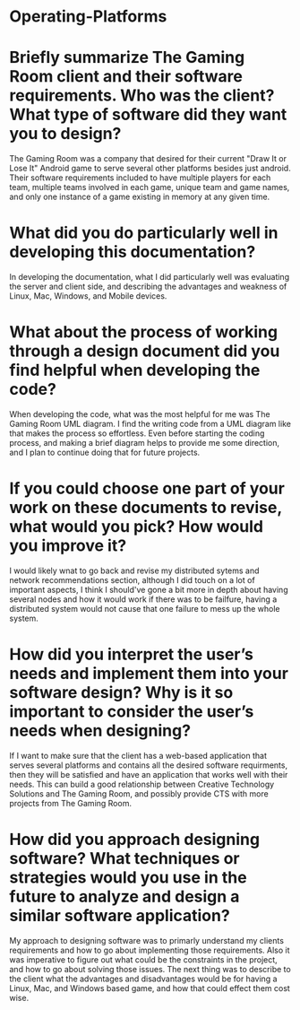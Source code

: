# Operating-Platforms

# Briefly summarize The Gaming Room client and their software requirements. Who was the client? What type of software did they want you to design?
The Gaming Room was a company that desired for their current "Draw It or Lose It" Android game to serve several other platforms besides just android. Their software requirements included to have multiple players for each team, multiple teams involved in each game, unique team and game names, and only one instance of a game existing in memory at any given time.

# What did you do particularly well in developing this documentation?
In developing the documentation, what I did particularly well was evaluating the server and client side, and describing the advantages and weakness of Linux, Mac, Windows, and Mobile devices. 

# What about the process of working through a design document did you find helpful when developing the code?
When developing the code, what was the most helpful for me was The Gaming Room UML diagram. I find the writing code from a UML diagram like that makes the process so effortless. Even before starting the coding process, and making a brief diagram helps to provide me some direction, and I plan to continue doing that for future projects. 

# If you could choose one part of your work on these documents to revise, what would you pick? How would you improve it?
I would likely wnat to go back and revise my distributed sytems and network recommendations section, although I did touch on a lot of important aspects, I think I should've gone a bit more in depth about having several nodes and how it would work if there was to be failfure, having a distributed system would not cause that one failure to mess up the whole system. 

# How did you interpret the user’s needs and implement them into your software design? Why is it so important to consider the user’s needs when designing?
If I want to make sure that the client has a web-based application that serves several platforms and contains all the desired software requirments, then they will be satisfied and have an application that works well with their needs. This can build a good relationship between Creative Technology Solutions and The Gaming Room, and possibly provide CTS with more projects from The Gaming Room. 

# How did you approach designing software? What techniques or strategies would you use in the future to analyze and design a similar software application?
My approach to designing software was to primarly understand my clients requirements and how to go about implementing those requirements. Also it was imperative to figure out what could be the constraints in the project, and how to go about solving those issues. The next thing was to describe to the client what the advantages and disadvantages would be for having a Linux, Mac, and Windows based game, and how that could effect them cost wise. 
